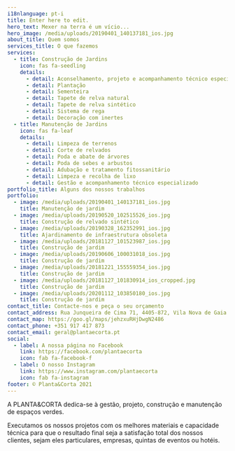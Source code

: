 ```yaml
---
i18nlanguage: pt-i
title: Enter here to edit.
hero_text: Mexer na terra é um vício...
hero_image: /media/uploads/20190401_140137181_ios.jpg
about_title: Quem somos
services_title: O que fazemos
services:
  - title: Construção de Jardins
    icon: fas fa-seedling
    details:
      - detail: Aconselhamento, projeto e acompanhamento técnico especializado
      - detail: Plantação
      - detail: Sementeira
      - detail: Tapete de relva natural
      - detail: Tapete de relva sintético
      - detail: Sistema de rega
      - detail: Decoração com inertes
  - title: Manutenção de Jardins
    icon: fas fa-leaf
    details:
      - detail: Limpeza de terrenos
      - detail: Corte de relvados
      - detail: Poda e abate de árvores
      - detail: Poda de sebes e arbustos
      - detail: Adubação e tratamento fitossanitário
      - detail: Limpeza e recolha de lixo
      - detail: Gestão e acompanhamento técnico especializado
portfolio_title: Alguns dos nossos trabalhos
portfolio:
  - image: /media/uploads/20190401_140137181_ios.jpg
    title: Manutenção de jardim
  - image: /media/uploads/20190520_102515526_ios.jpg
    title: Construção de relvado sintético
  - image: /media/uploads/20190328_162352991_ios.jpg
    title: Ajardinamento de infraestrutura obsoleta
  - image: /media/uploads/20181127_101523987_ios.jpg
    title: Construção de jardim
  - image: /media/uploads/20190606_100031018_ios.jpg
    title: Construção de jardim
  - image: /media/uploads/20181221_155559354_ios.jpg
    title: Construção de jardim
  - image: /media/uploads/20181127_101830914_ios_cropped.jpg
    title: Construção de jardim
  - image: /media/uploads/20201112_103850180_ios.jpg
    title: Construção de jardim
contact_title: Contacte-nos e peça o seu orçamento
contact_address: Rua Junqueira de Cima 71, 4405-872, Vila Nova de Gaia
contact_map: https://goo.gl/maps/jehzxuRHjDwgN2486
contact_phone: +351 917 417 873
contact_email: geral@plantaecorta.pt
social:
  - label: A nossa página no Facebook
    link: https://facebook.com/plantaecorta
    icon: fab fa-facebook-f
  - label: O nosso Instagram
    link: https://www.instagram.com/plantaecorta
    icon: fab fa-instagram
footer: © Planta&Corta 2021
---
```

A PLANTA&CORTA dedica-se à gestão, projeto, construção e manutenção de espaços verdes.

Executamos os nossos projetos com os melhores materiais e capacidade técnica para que o resultado final seja a satisfação total dos nossos clientes, sejam eles particulares, empresas, quintas de eventos ou hotéis.